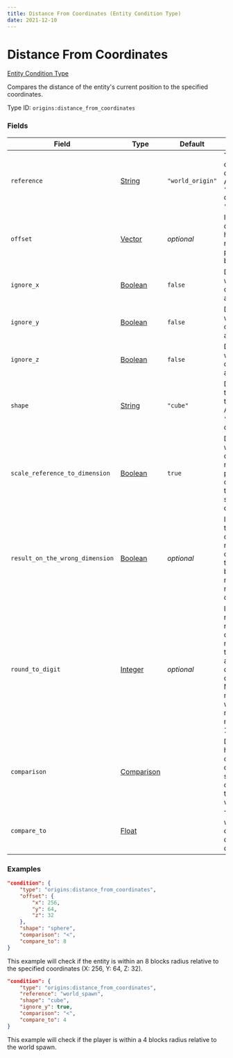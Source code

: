 ```yaml
---
title: Distance From Coordinates (Entity Condition Type)
date: 2021-12-10
---
```


# Distance From Coordinates

[Entity Condition Type](../entity_condition_types.md)

Compares the distance of the entity's current position to the specified coordinates.

Type ID: `origins:distance_from_coordinates`


### Fields

Field | Type | Default | Description
------|------|---------|------------
`reference` | [String](../data_types/string.md) | `"world_origin"` | The point to compare the distance to. Accepts `"world_origin"` or `"world_spawn"`.
`offset` | [Vector](../data_types/vector.md) | _optional_ | If specified, determines how much the reference point should be offset.
`ignore_x` | [Boolean](../data_types/boolean.md) | `false` | Determines whether to consider the X axis to be 0.
`ignore_y` | [Boolean](../data_types/boolean.md) | `false` | Determines whether to consider the Y axis to be 0.
`ignore_z` | [Boolean](../data_types/boolean.md) | `false` | Determines whether to consider the Z axis to be 0.
`shape` | [String](../data_types/string.md) | `"cube"` | Determines the shape of the check. Accepts `"cube"`, `"star"` or `"sphere"`.
`scale_reference_to_dimension` | [Boolean](../data_types/boolean.md) | `true` | Determines whether to check for the reference point whilst considering the coordinate scale of the dimension.
`result_on_the_wrong_dimension` | [Boolean](../data_types/boolean.md) | _optional_ | If specified, this value will override the result of the comparison if the entity being tested is not in the reference's dimension.
`round_to_digit` | [Integer](../data_types/integer.md) | _optional_ | If specified, rounds the result to the closest number with the specified amount of digits after the comma. Negative numbers also work (e.g: `-2` rounds to multiples of 100).
`comparison` | [Comparison](../data_types/comparison.md) | | Determines how the calculated distance should be compared to the specified value.
`compare_to` | [Float](../data_types/float.md) | | The value at which the calculated distance is compared to.


### Examples

```json
"condition": {
    "type": "origins:distance_from_coordinates",
    "offset": {
        "x": 256,
        "y": 64,
        "z": 32
    },
    "shape": "sphere",
    "comparison": "<",
    "compare_to": 8
}
```

This example will check if the entity is within an 8 blocks radius relative to the specified coordinates (X: 256, Y: 64, Z: 32).
<br>

```json
"condition": {
    "type": "origins:distance_from_coordinates",
    "reference": "world_spawn",
    "shape": "cube",
    "ignore_y": true,
    "comparison": "<",
    "compare_to": 4
}
```

This example will check if the player is within a 4 blocks radius relative to the world spawn.
